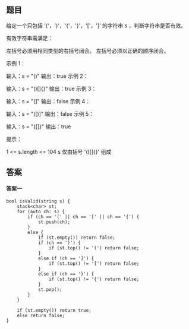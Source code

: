## 题目
给定一个只包括 '('，')'，'{'，'}'，'['，']' 的字符串 s ，判断字符串是否有效。

有效字符串需满足：

左括号必须用相同类型的右括号闭合。
左括号必须以正确的顺序闭合。
 

示例 1：

输入：s = "()"
输出：true
示例 2：

输入：s = "()[]{}"
输出：true
示例 3：

输入：s = "(]"
输出：false
示例 4：

输入：s = "([)]"
输出：false
示例 5：

输入：s = "{[]}"
输出：true
 

提示：

1 <= s.length <= 104
s 仅由括号 '()[]{}' 组成



## 答案
#### 答案一
```
bool isValid(string s) {
    stack<char> st;
    for (auto ch: s) {
        if (ch == '(' || ch == '[' || ch == '{') {
            st.push(ch);
        }
        else {
            if (st.empty()) return false;
            if (ch == ')') {
                if (st.top() != '(') return false;
            }
            else if (ch == ']') {
                if (st.top() != '[') return false;
            }
            else if (ch == '}') {
                if (st.top() != '{') return false;
            }
            st.pop();
        }
    }

    if (st.empty()) return true;
    else return false;
}

```
